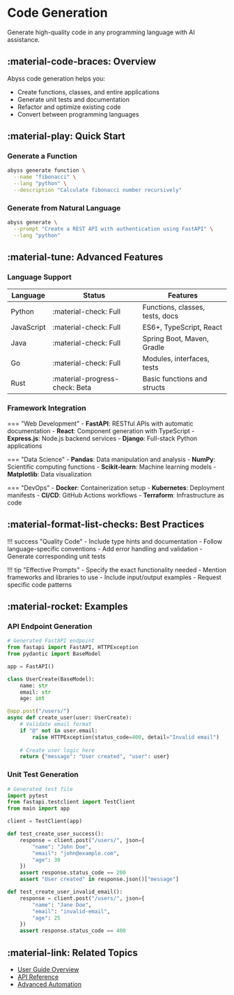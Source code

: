 # Code Generation

Generate high-quality code in any programming language with AI assistance.

## :material-code-braces: Overview

Abyss code generation helps you:

- Create functions, classes, and entire applications
- Generate unit tests and documentation
- Refactor and optimize existing code
- Convert between programming languages

## :material-play: Quick Start

### Generate a Function

```bash
abyss generate function \
  --name "fibonacci" \
  --lang "python" \
  --description "Calculate fibonacci number recursively"
```

### Generate from Natural Language

```bash
abyss generate \
  --prompt "Create a REST API with authentication using FastAPI" \
  --lang "python"
```

## :material-tune: Advanced Features

### Language Support

| Language | Status | Features |
|----------|--------|----------|
| Python | :material-check: Full | Functions, classes, tests, docs |
| JavaScript | :material-check: Full | ES6+, TypeScript, React |
| Java | :material-check: Full | Spring Boot, Maven, Gradle |
| Go | :material-check: Full | Modules, interfaces, tests |
| Rust | :material-progress-check: Beta | Basic functions and structs |

### Framework Integration

=== "Web Development"
    - **FastAPI**: RESTful APIs with automatic documentation
    - **React**: Component generation with TypeScript
    - **Express.js**: Node.js backend services
    - **Django**: Full-stack Python applications

=== "Data Science"
    - **Pandas**: Data manipulation and analysis
    - **NumPy**: Scientific computing functions
    - **Scikit-learn**: Machine learning models
    - **Matplotlib**: Data visualization

=== "DevOps"
    - **Docker**: Containerization setup
    - **Kubernetes**: Deployment manifests
    - **CI/CD**: GitHub Actions workflows
    - **Terraform**: Infrastructure as code

## :material-format-list-checks: Best Practices

!!! success "Quality Code"
    - Include type hints and documentation
    - Follow language-specific conventions
    - Add error handling and validation
    - Generate corresponding unit tests

!!! tip "Effective Prompts"
    - Specify the exact functionality needed
    - Mention frameworks and libraries to use
    - Include input/output examples
    - Request specific code patterns

## :material-rocket: Examples

### API Endpoint Generation

```python
# Generated FastAPI endpoint
from fastapi import FastAPI, HTTPException
from pydantic import BaseModel

app = FastAPI()

class UserCreate(BaseModel):
    name: str
    email: str
    age: int

@app.post("/users/")
async def create_user(user: UserCreate):
    # Validate email format
    if "@" not in user.email:
        raise HTTPException(status_code=400, detail="Invalid email")
    
    # Create user logic here
    return {"message": "User created", "user": user}
```

### Unit Test Generation

```python
# Generated test file
import pytest
from fastapi.testclient import TestClient
from main import app

client = TestClient(app)

def test_create_user_success():
    response = client.post("/users/", json={
        "name": "John Doe",
        "email": "john@example.com",
        "age": 30
    })
    assert response.status_code == 200
    assert "User created" in response.json()["message"]

def test_create_user_invalid_email():
    response = client.post("/users/", json={
        "name": "Jane Doe",
        "email": "invalid-email",
        "age": 25
    })
    assert response.status_code == 400
```

## :material-link: Related Topics

- [User Guide Overview](../user-guide.md)
- [API Reference](../api-reference.md)
- [Advanced Automation](../advanced/automation.md) 